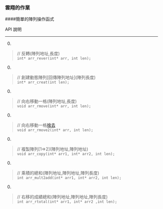 ### 雲翔的作業

####簡單的陣列操作函式

API 說明

---

0.
>// 反轉(陣列地址,長度)  
<code>int* arr_rever(int* arr, int len);  </code>

0.
>// 創建動態陣列\[回傳陣列地址\](陣列長度)  
<code>int* arr_creat(int len);  </code>

0.
>// 向右移動一格(陣列地址,長度)  
<code>void arr_rmove(int* arr, int len);  </code>

0.
>// 向右移動一格[捨去](陣列地址,長度)  
<code>void arr_rmove2(int* arr, int len);</code>

0.
>// 複製陣列\[1=>2\](陣列地址,陣列地址)  
<code>void arr_copy(int* arr1, int* arr2, int len);  </code>

0.
>// 乘積的總和(陣列地址,陣列地址,陣列長度)  
<code>int arr_mult2add(int* arr1, int* arr2, int len);</code>

0.
>// 右移的成績總和(陣列地址,陣列地址,陣列長度)  
<code>int arr_rtotal(int* arr1, int* arr2 ,int len);</code>